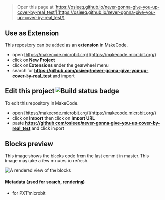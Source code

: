 
> Open this page at [https://osieeq.github.io/never-gonna-give-you-up-cover-by-real_test/](https://osieeq.github.io/never-gonna-give-you-up-cover-by-real_test/)

## Use as Extension

This repository can be added as an **extension** in MakeCode.

* open [https://makecode.microbit.org/](https://makecode.microbit.org/)
* click on **New Project**
* click on **Extensions** under the gearwheel menu
* search for **https://github.com/osieeq/never-gonna-give-you-up-cover-by-real_test** and import

## Edit this project ![Build status badge](https://github.com/osieeq/never-gonna-give-you-up-cover-by-real_test/workflows/MakeCode/badge.svg)

To edit this repository in MakeCode.

* open [https://makecode.microbit.org/](https://makecode.microbit.org/)
* click on **Import** then click on **Import URL**
* paste **https://github.com/osieeq/never-gonna-give-you-up-cover-by-real_test** and click import

## Blocks preview

This image shows the blocks code from the last commit in master.
This image may take a few minutes to refresh.

![A rendered view of the blocks](https://github.com/osieeq/never-gonna-give-you-up-cover-by-real_test/raw/master/.github/makecode/blocks.png)

#### Metadata (used for search, rendering)

* for PXT/microbit
<script src="https://makecode.com/gh-pages-embed.js"></script><script>makeCodeRender("{{ site.makecode.home_url }}", "{{ site.github.owner_name }}/{{ site.github.repository_name }}");</script>
